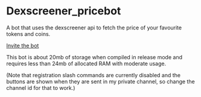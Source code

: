 # Dexscreener_pricebot
A bot that uses the dexscreener api to fetch the price of your favourite tokens and coins.



[Invite the bot](https://discord.com/api/oauth2/authorize?client_id=1028115574456324146&permissions=2147503104&scope=bot%20applications.commands)


This bot is about 20mb of storage when compiled in release mode and requires less than 24mb of allocated RAM with moderate usage.

(Note that registration slash commands are currently disabled and the buttons are shown when they are sent in my private channel, so change the channel id for that to work.)